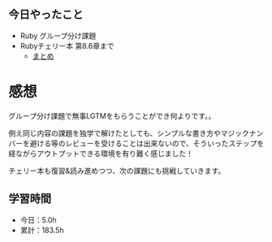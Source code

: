 ## 今日やったこと
- Ruby グループ分け課題  
- Rubyチェリー本 第8.6章まで
  - [まとめ](https://www.notion.so/Ruby-77f15cf0d73944bf8345fbd688a71424#b6b5bdef7f9b4be5bc6b7029acc4a2b6)

# 感想
グループ分け課題で無事LGTMをもらうことができ何よりです。。

例え同じ内容の課題を独学で解けたとしても、シンプルな書き方やマジックナンバーを避ける等のレビューを受けることは出来ないので、そういったステップを経ながらアウトプットできる環境を有り難く感じました！

チェリー本も復習&読み進めつつ、次の課題にも挑戦していきます。

## 学習時間
- 今日：5.0h
- 累計：183.5h
